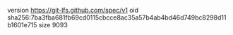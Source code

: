 version https://git-lfs.github.com/spec/v1
oid sha256:7ba3fba681fb69cd0115cbcce8ac35a57b4ab4bd46d749bc8298d11b1601e715
size 9093

